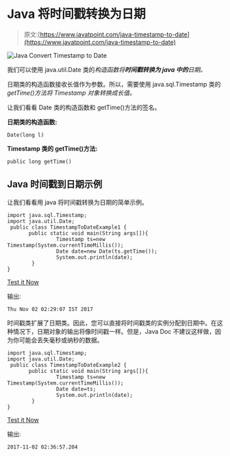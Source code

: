 # Java 将时间戳转换为日期

> 原文:[https://www.javatpoint.com/java-timestamp-to-date](https://www.javatpoint.com/java-timestamp-to-date)

![Java Convert Timestamp to Date](../Images/4d74566c6abbe565da954a0d9709199f.png)

我们可以使用 java.util.Date 类的*构造函数将**时间戳转换为 java 中的**日期。*

日期类的构造函数接收长值作为参数。所以，需要使用 java.sql.Timestamp 类的 *getTime()方法将 Timestamp 对象转换成长值。*

让我们看看 Date 类的构造函数和 getTime()方法的签名。

**日期类的构造函数:**

```
Date(long l)

```

**Timestamp 类的 getTime()方法:**

```
public long getTime()

```

## Java 时间戳到日期示例

让我们看看用 java 将时间戳转换为日期的简单示例。

```
import java.sql.Timestamp;  
import java.util.Date;  
 public class TimestampToDateExample1 {  
       public static void main(String args[]){  
                Timestamp ts=new Timestamp(System.currentTimeMillis());
                Date date=new Date(ts.getTime());
                System.out.println(date);                   
        }  
}  

```

[Test it Now](https://compiler.javatpoint.com/opr/test.jsp?filename=TimestampToDateExample1)

输出:

```
Thu Nov 02 02:29:07 IST 2017

```

时间戳类扩展了日期类。因此，您可以直接将时间戳类的实例分配到日期中。在这种情况下，日期对象的输出将像时间戳一样。但是，Java Doc 不建议这样做，因为你可能会丢失毫秒或纳秒的数据。

```
import java.sql.Timestamp;  
import java.util.Date;  
 public class TimestampToDateExample2 {  
       public static void main(String args[]){  
                Timestamp ts=new Timestamp(System.currentTimeMillis());
                Date date=ts;
                System.out.println(date);                   
        }  
}  

```

[Test it Now](https://compiler.javatpoint.com/opr/test.jsp?filename=TimestampToDateExample2)

输出:

```
2017-11-02 02:36:57.204

```